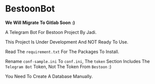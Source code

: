 # BestoonBot

__We Will Migrate To Gitlab Soon :)__

A Telegram Bot For Bestoon Project By Jadi.

This Project Is Under Development And NOT Ready To Use.

Read The `requirement.txt` For The Packages To Install.

Rename `conf-sample.ini` To `conf.ini`, The `token` Section Includes The `Telegram Bot` Token, Not The Token From `Bestoon` :)

You Need To Create A Database Manually.
